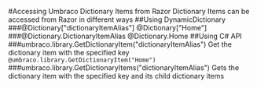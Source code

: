 #Accessing Umbraco Dictionary Items from Razor
Dictionary Items can be accessed from Razor in different ways
##Using DynamicDictionary
###@Dictionary["dictionaryItemAlias"]
	@Dictionary["Home"]
###@Dictionary.DictionaryItemAlias
	@Dictionary.Home
##Using C# API
###umbraco.library.GetDictionaryItem("dictionaryItemAlias")
Get the dictionary item with the specified key `@umbraco.library.GetDictionaryItem("Home")`
###umbraco.library.GetDictionaryItems("dictionaryItemAlias")
Gets the dictionary item with the specified key and its child dictionary items
